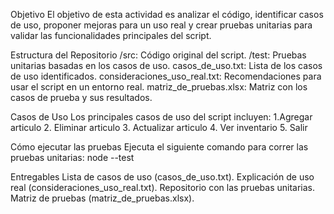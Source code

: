 Objetivo
  El objetivo de esta actividad es analizar el código, identificar casos de uso, proponer mejoras para un uso real y crear pruebas unitarias 
  para validar las funcionalidades principales del script.

Estructura del Repositorio
  /src: Código original del script.
  /test: Pruebas unitarias basadas en los casos de uso.
  casos_de_uso.txt: Lista de los casos de uso identificados.
  consideraciones_uso_real.txt: Recomendaciones para usar el script en un entorno real.
  matriz_de_pruebas.xlsx: Matriz con los casos de prueba y sus resultados.

Casos de Uso
  Los principales casos de uso del script incluyen:
  1.Agregar articulo
  2. Eliminar articulo
  3. Actualizar articulo
  4. Ver inventario
  5. Salir

Cómo ejecutar las pruebas
  Ejecuta el siguiente comando para correr las pruebas unitarias:
  node --test

Entregables
  Lista de casos de uso (casos_de_uso.txt).
  Explicación de uso real (consideraciones_uso_real.txt).
  Repositorio con las pruebas unitarias.
  Matriz de pruebas (matriz_de_pruebas.xlsx).
